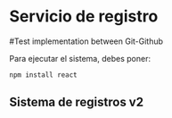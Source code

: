 <h1>Servicio de registro</h1>
#Test implementation between Git-Github

Para ejecutar el sistema, debes poner:

```npm install react```

<h2>Sistema de registros v2</h2>

